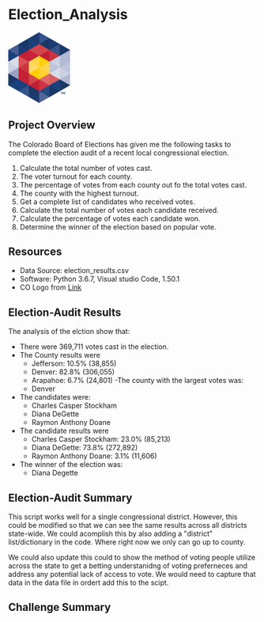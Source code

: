 # Election_Analysis

<img src="https://github.com/roy-mojica/Election_Analysis/blob/main/Resources/CO_Sec_of_State_logo.png" heigth="125" width="125">

## Project Overview

The Colorado Board of Elections has given me the following tasks to complete the election audit of a recent local congressional election.

1. Calculate the total number of votes cast.
2. The voter turnout for each county.
3. The percentage of votes from each county out fo the total votes cast.
4. The county with the highest turnout. 
5. Get a complete list of candidates who received votes.
6. Calculate the total number of votes each candidate received. 
7. Calculate the percentage of votes each candidate won.
8. Determine the winner of the election based on popular vote. 

## Resources

- Data Source: election_results.csv
- Software: Python 3.6.7, Visual studio Code, 1.50.1
- CO Logo from [Link](https://www.google.com/url?sa=i&url=https%3A%2F%2Fbrady.jeffcopublicschools.org%2Fnews%2Fnews%2Fcolorado_voter_registration_information&psig=AOvVaw3TiraYJ1tsTYOnhQbvOEQ0&ust=1602976581361000&source=images&cd=vfe&ved=0CAIQjRxqFwoTCICJwqKfuuwCFQAAAAAdAAAAABAD)

## Election-Audit Results

The analysis of the elction show that:

- There were 369,711 votes cast in the election. 
- The County results were
  - Jefferson: 10.5% (38,855)
  - Denver: 82.8% (306,055)
  - Arapahoe: 6.7% (24,801)
-The county with the largest votes was:
  - Denver
- The candidates were:
  - Charles Casper Stockham
  - Diana DeGette
  - Raymon Anthony Doane
- The candidate results were 
  - Charles Casper Stockham: 23.0% (85,213)
  - Diana DeGette: 73.8% (272,892)
  - Raymon Anthony Doane: 3.1% (11,606)
- The winner of the election was:
  - Diana Degette
 
## Election-Audit Summary

This script works well for a single congressional district. However, this could be modified so that we can see the same results across all districts state-wide. We could acomplish this by also adding a "district" list/dictionary in the code. Where right now we only can go up to county. 



We could also update this could to show the method of voting people utilize across the state to get a betting understanidng of voting preferneces and address any potential lack of access to vote. We would need to capture that data in the data file in ordert add this to the scipt. 



## Challenge Summary
